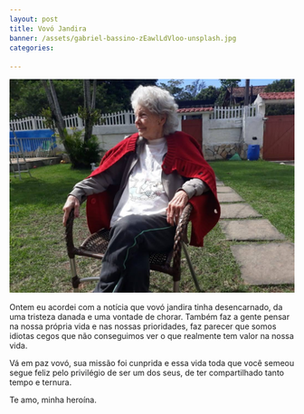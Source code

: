 ```yaml
---
layout: post
title: Vovó Jandira
banner: /assets/gabriel-bassino-zEawlLdVloo-unsplash.jpg
categories:

---
```

![](/assets/vovo-jandira.jpg)

Ontem eu acordei com a notícia que vovó jandira tinha desencarnado, da uma tristeza danada e uma vontade de chorar.
Também faz a gente pensar na nossa própria vida e nas nossas prioridades, faz parecer que somos idiotas cegos que não conseguimos ver o que realmente tem valor na nossa vida.

Vá em paz vovó, sua missão foi cunprida e essa vida toda que você semeou segue feliz pelo privilégio de ser um dos seus, de ter compartilhado tanto tempo e ternura.

Te amo, minha heroína.
